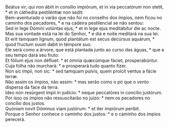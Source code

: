 <div class="grid grid-cols-2 gap-3">
	<div class="dropcap text-justify">
		Beátus vir, qui non ábiit in consílio impiórum, et in via peccatórum non stetit, * et in
		cáthedra pestiléntiæ non sedit:
	</div>
	<div class="dropcap text-justify">
		Bem-aventurado o varão que não foi no conselho dos ímpios, nem ficou no caminho dos pecadores, *
		e na cadeira pestilencial se não sentou:
	</div>
	<div class="text-justify">
		Sed in lege Dómini volúntas ejus, * et in lege ejus meditábitur die ac nocte.
	</div>
	<div class="text-justify">
		Mas sua vontade está na lei do Senhor, * e dia e noite meditará na sua lei.
	</div>
	<div class="text-justify">
		Et erit tamquam lignum, quod plantátum est secus decúrsus aquárum, * quod fructum suum dabit in
		témpore suo:
	</div>
	<div class="text-justify">
		Ele será como a árvore, que está plantada junto ao curso das águas, * que a seu tempo dará seu
		fruto:
	</div>
	<div class="text-justify">
		Et fólium ejus non défluet: * et ómnia quæcúmque fáciet, prosperabúntur.
	</div>
	<div class="text-justify">Cuja folha não murchará: * e prosperará tudo quanto fizer.</div>
	<div class="text-justify">
		Non sic ímpii, non sic: * sed tamquam pulvis, quem proícit ventus a fácie terræ.
	</div>
	<div class="text-justify">
		Não assim os ímpios, não assim: * mas serão como o pó que o vento dispersa da face da terra.
	</div>
	<div class="text-justify">
		Ideo non resúrgent ímpii in judício: * neque peccatóres in concílio justórum.
	</div>
	<div class="text-justify">
		Por isso os ímpios não ressuscitarão no juízo: * nem os pecadores no concílio dos justos.
	</div>
	<div class="text-justify">Quóniam novit Dóminus viam justórum: * et iter impiórum períbit.</div>
	<div class="text-justify">
		Porque o Senhor conhece o caminho dos justos: * e o caminho dos ímpios perecerá.
	</div>
</div>
